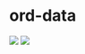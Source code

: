 # ord-data

![](https://github.com/Open-Reaction-Database/ord-data/workflows/Validation/badge.svg)
![](https://github.com/Open-Reaction-Database/ord-data/badges/reactions.svg)
